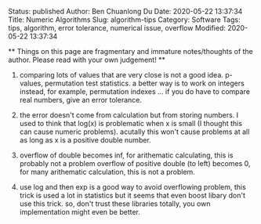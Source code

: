 Status: published
Author: Ben Chuanlong Du
Date: 2020-05-22 13:37:34
Title: Numeric Algorithms
Slug: algorithm-tips
Category: Software
Tags: tips, algorithm, error tolerance, numerical issue, overflow
Modified: 2020-05-22 13:37:34

**
Things on this page are fragmentary and immature notes/thoughts of the author. 
Please read with your own judgement!
**
 
1. comparing lots of values that are very close is not a good idea. p-values, permutation test statistics.
    a better way is to work on integers instead, for example, permutation indexes ...
    if you do have to compare real numbers, give an error tolerance. 

2. the error doesn't come from calculation but from storing numbers. 
    I used to think that log(x) is problematic when x is small (I thought this can cause numeric problems).
    acutally this won't cause problems at all as long as x is a positive double number.

3. overflow of double becomes inf, for arithematic calculating, this is probably not a problem
    overflow of positive double (to left) becomes 0, for many arithematic calculation, this is not a problem.

4. use log and then exp is a good way to avoid overflowing problem,
    this trick is used a lot in statistics but it seems that even boost libary don't use this trick.
    so, don't trust these libraries totally, you own implementation might even be better.

